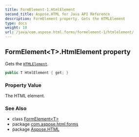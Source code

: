 ```yaml
---
title: FormElement-1.HtmlElement
second_title: Aspose.HTML for Java API Reference
description: FormElement property. Gets the HTMLElement
type: docs
weight: 10
url: /java/com.aspose.html.forms/formelement-1/htmlelement/
---
```

## FormElement&lt;T&gt;.HtmlElement property

Gets the [`HTMLElement`](../../../com.aspose.html/htmlelement/).

```java
public T HtmlElement { get; }
```

### Property Value

The HTML element.

### See Also

* class [FormElement&lt;T&gt;](../)
* package [com.aspose.html.forms](../../formelement-1/)
* package [Aspose.HTML](../../../)
